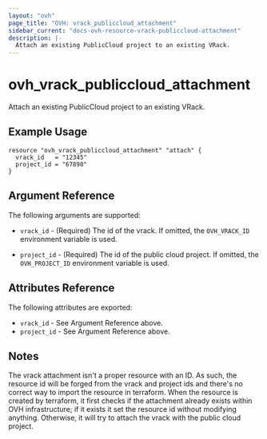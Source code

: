 ```yaml
---
layout: "ovh"
page_title: "OVH: vrack_publiccloud_attachment"
sidebar_current: "docs-ovh-resource-vrack-publiccloud-attachment"
description: |-
  Attach an existing PublicCloud project to an existing VRack.
---
```


# ovh_vrack\_publiccloud\_attachment

Attach an existing PublicCloud project to an existing VRack.

## Example Usage

```
resource "ovh_vrack_publiccloud_attachment" "attach" {
  vrack_id   = "12345"
  project_id = "67890"
}
```

## Argument Reference

The following arguments are supported:

* `vrack_id` - (Required) The id of the vrack. If omitted, the `OVH_VRACK_ID`
    environment variable is used.

* `project_id` - (Required) The id of the public cloud project. If omitted,
    the `OVH_PROJECT_ID` environment variable is used.

## Attributes Reference

The following attributes are exported:

* `vrack_id` - See Argument Reference above.
* `project_id` - See Argument Reference above.

## Notes

The vrack attachment isn't a proper resource with an ID. As such, the resource id will
be forged from the vrack and project ids and there's no correct way to import the
resource in terraform. When the resource is created by terraform, it first checks if the
attachment already exists within OVH infrastructure; if it exists it set the resource id
without modifying anything. Otherwise, it will try to attach the vrack with the public
cloud project.
